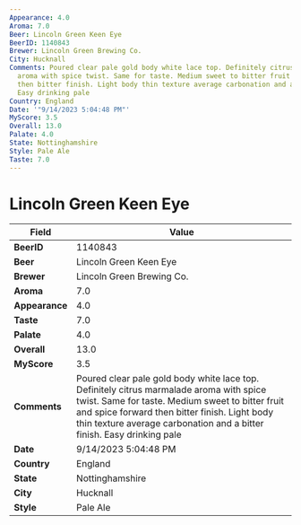 ```yaml
---
Appearance: 4.0
Aroma: 7.0
Beer: Lincoln Green Keen Eye
BeerID: 1140843
Brewer: Lincoln Green Brewing Co.
City: Hucknall
Comments: Poured clear pale gold body white lace top. Definitely citrus marmalade
  aroma with spice twist. Same for taste. Medium sweet to bitter fruit and spice forward
  then bitter finish. Light body thin texture average carbonation and a bitter finish.
  Easy drinking pale
Country: England
Date: '"9/14/2023 5:04:48 PM"'
MyScore: 3.5
Overall: 13.0
Palate: 4.0
State: Nottinghamshire
Style: Pale Ale
Taste: 7.0
---
```


# Lincoln Green Keen Eye

| Field         | Value |
|---------------|-------|
| **BeerID** | 1140843 |
| **Beer** | Lincoln Green Keen Eye |
| **Brewer** | Lincoln Green Brewing Co. |
| **Aroma** | 7.0 |
| **Appearance** | 4.0 |
| **Taste** | 7.0 |
| **Palate** | 4.0 |
| **Overall** | 13.0 |
| **MyScore** | 3.5 |
| **Comments** | Poured clear pale gold body white lace top. Definitely citrus marmalade aroma with spice twist. Same for taste. Medium sweet to bitter fruit and spice forward then bitter finish. Light body thin texture average carbonation and a bitter finish. Easy drinking pale |
| **Date** | 9/14/2023 5:04:48 PM |
| **Country** | England |
| **State** | Nottinghamshire |
| **City** | Hucknall |
| **Style** | Pale Ale |
